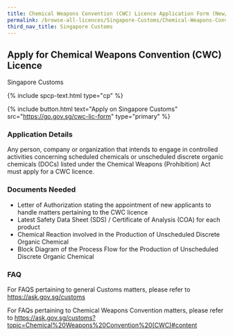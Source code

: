 ```yaml
---
title: Chemical Weapons Convention (CWC) Licence Application Form (New/Renewal)
permalink: /browse-all-licences/Singapore-Customs/Chemical-Weapons-Convention-(CWC)-Licence-Application-Form-(New-Renewal)
third_nav_title: Singapore Customs
---
```


## Apply for Chemical Weapons Convention (CWC) Licence

Singapore Customs

{% include spcp-text.html type="cp" %}

{% include button.html text="Apply on Singapore Customs" src="https://go.gov.sg/cwc-lic-form" type="primary" %}

<H3>Application Details</H3>

Any person, company or organization that intends to engage in controlled activities concerning scheduled chemicals or unscheduled discrete organic chemicals (DOCs) listed under the Chemical Weapons (Prohibition) Act must apply for a CWC licence.

<H3>Documents Needed</H3>

<ul>
<li>Letter of Authorization stating the appointment of new applicants to handle matters pertaining to the CWC licence</li>
<li>Latest Safety Data Sheet (SDS) / Certificate of Analysis (COA) for each product</li>
<li>Chemical Reaction involved in the Production of Unscheduled Discrete Organic Chemical</li>
<li>Block Diagram of the Process Flow for the Production of Unscheduled Discrete Organic Chemical</li>
</ul>

<h3>FAQ</h3>
For FAQS pertaining to general Customs matters, please refer to <a href="https://ask.gov.sg/customs" target="_blank" rel="noopener">https://ask.gov.sg/customs</a>

For FAQs pertaining to Chemical Weapons Convention matters, please refer to <a href="https://ask.gov.sg/customs?topic=Chemical%20Weapons%20Convention%20(CWC)#content" target="_blank" rel="noopener">https://ask.gov.sg/customs?topic=Chemical%20Weapons%20Convention%20(CWC)#content</a>